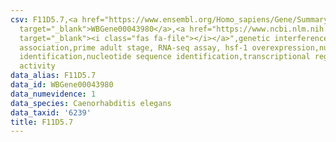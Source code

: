 ```yaml
---
csv: F11D5.7,<a href="https://www.ensembl.org/Homo_sapiens/Gene/Summary?db=core;g=WBGene00043980"
  target="_blank">WBGene00043980</a>,<a href="https://www.ncbi.nlm.nih.gov/pubmed/30894454"
  target="_blank"><i class="fas fa-file"></i></a>",genetic interference,functional
  association,prime adult stage, RNA-seq assay, hsf-1 overexpression,nucleotide sequence
  identification,nucleotide sequence identification,transcriptional regulation,up-regulates
  activity
data_alias: F11D5.7
data_id: WBGene00043980
data_numevidence: 1
data_species: Caenorhabditis elegans
data_taxid: '6239'
title: F11D5.7
---
```

